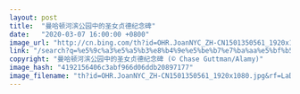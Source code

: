 ```yaml
---
layout: post
title:  "曼哈顿河滨公园中的圣女贞德纪念碑"
date:   "2020-03-07 16:00:00 +0800"
image_url: "http://cn.bing.com/th?id=OHR.JoanNYC_ZH-CN1501350561_1920x1080.jpg&rf=LaDigue_1920x1080.jpg&pid=hp"
link: "/search?q=%e5%9c%a3%e5%a5%b3%e8%b4%9e%e5%be%b7%e7%ba%aa%e5%bf%b5%e7%a2%91&form=hpcapt&mkt=zh-cn"
copyright: "曼哈顿河滨公园中的圣女贞德纪念碑 (© Chase Guttman/Alamy)"
image_hash: "4192156406c3abf966d06ddb20897177"
image_filename: "th?id=OHR.JoanNYC_ZH-CN1501350561_1920x1080.jpg&rf=LaDigue_1920x1080.jpg&pid=hp"
---
```

